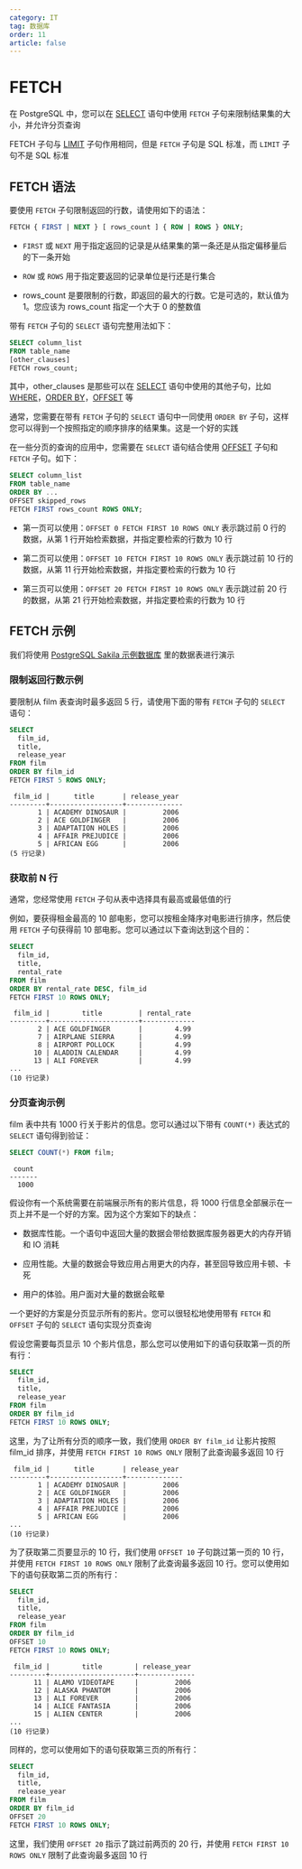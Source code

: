 ```yaml
---
category: IT
tag: 数据库
order: 11
article: false
---
```


# FETCH

在 PostgreSQL 中，您可以在 [SELECT](./select.md) 语句中使用 `FETCH` 子句来限制结果集的大小，并允许分页查询

FETCH 子句与 [LIMIT](./limit.md) 子句作用相同，但是 `FETCH` 子句是 SQL 标准，而 `LIMIT` 子句不是 SQL 标准

## FETCH 语法

要使用 `FETCH` 子句限制返回的行数，请使用如下的语法：

```sql
FETCH { FIRST | NEXT } [ rows_count ] { ROW | ROWS } ONLY;
```

- `FIRST` 或 `NEXT` 用于指定返回的记录是从结果集的第一条还是从指定偏移量后的下一条开始

- `ROW` 或 `ROWS` 用于指定要返回的记录单位是行还是行集合

- rows_count 是要限制的行数，即返回的最大的行数。它是可选的，默认值为 1。您应该为 rows_count 指定一个大于 0 的整数值

带有 `FETCH` 子句的 `SELECT` 语句完整用法如下：

```sql
SELECT column_list
FROM table_name
[other_clauses]
FETCH rows_count;
```

其中，other_clauses 是那些可以在 [SELECT](./select.md) 语句中使用的其他子句，比如 [WHERE](./where.md)，[ORDER BY](./order-by.md)，[OFFSET](./offset.md) 等

通常，您需要在带有 `FETCH` 子句的 `SELECT` 语句中一同使用 `ORDER BY` 子句，这样您可以得到一个按照指定的顺序排序的结果集。这是一个好的实践

在一些分页的查询的应用中，您需要在 `SELECT` 语句结合使用 [OFFSET](./offset.md) 子句和 `FETCH` 子句。如下：

```sql
SELECT column_list
FROM table_name
ORDER BY ...
OFFSET skipped_rows
FETCH FIRST rows_count ROWS ONLY;
```

- 第一页可以使用：`OFFSET 0 FETCH FIRST 10 ROWS ONLY` 表示跳过前 0 行的数据，从第 1 行开始检索数据，并指定要检索的行数为 10 行

- 第二页可以使用：`OFFSET 10 FETCH FIRST 10 ROWS ONLY` 表示跳过前 10 行的数据，从第 11 行开始检索数据，并指定要检索的行数为 10 行

- 第三页可以使用：`OFFSET 20 FETCH FIRST 10 ROWS ONLY` 表示跳过前 20 行的数据，从第 21 行开始检索数据，并指定要检索的行数为 10 行

## FETCH 示例

我们将使用 [PostgreSQL Sakila 示例数据库](../start.md#sakila) 里的数据表进行演示

### 限制返回行数示例

要限制从 film 表查询时最多返回 5 行，请使用下面的带有 `FETCH` 子句的 `SELECT` 语句：

```sql
SELECT
  film_id,
  title,
  release_year
FROM film
ORDER BY film_id
FETCH FIRST 5 ROWS ONLY;
```

```text
 film_id |      title       | release_year
---------+------------------+--------------
       1 | ACADEMY DINOSAUR |         2006
       2 | ACE GOLDFINGER   |         2006
       3 | ADAPTATION HOLES |         2006
       4 | AFFAIR PREJUDICE |         2006
       5 | AFRICAN EGG      |         2006
(5 行记录)
```

### 获取前 N 行

通常，您经常使用 `FETCH` 子句从表中选择具有最高或最低值的行

例如，要获得租金最高的 10 部电影，您可以按租金降序对电影进行排序，然后使用 `FETCH` 子句获得前 10 部电影。您可以通过以下查询达到这个目的：

```sql
SELECT
  film_id,
  title,
  rental_rate
FROM film
ORDER BY rental_rate DESC, film_id
FETCH FIRST 10 ROWS ONLY;
```

```text
 film_id |        title         | rental_rate
---------+----------------------+-------------
       2 | ACE GOLDFINGER       |        4.99
       7 | AIRPLANE SIERRA      |        4.99
       8 | AIRPORT POLLOCK      |        4.99
      10 | ALADDIN CALENDAR     |        4.99
      13 | ALI FOREVER          |        4.99
...
(10 行记录)
```

### 分页查询示例

film 表中共有 1000 行关于影片的信息。您可以通过以下带有 `COUNT(*)` 表达式的 `SELECT` 语句得到验证：

```sql
SELECT COUNT(*) FROM film;
```

```text
 count
-------
  1000
```

假设你有一个系统需要在前端展示所有的影片信息，将 1000 行信息全部展示在一页上并不是一个好的方案。因为这个方案如下的缺点：

- 数据库性能。一个语句中返回大量的数据会带给数据库服务器更大的内存开销和 IO 消耗

- 应用性能。大量的数据会导致应用占用更大的内存，甚至回导致应用卡顿、卡死

- 用户的体验。用户面对大量的数据会眩晕

一个更好的方案是分页显示所有的影片。您可以很轻松地使用带有 `FETCH` 和 `OFFSET` 子句的 `SELECT` 语句实现分页查询

假设您需要每页显示 10 个影片信息，那么您可以使用如下的语句获取第一页的所有行：

```sql
SELECT
  film_id,
  title,
  release_year
FROM film
ORDER BY film_id
FETCH FIRST 10 ROWS ONLY;
```

这里，为了让所有分页的顺序一致，我们使用 `ORDER BY film_id` 让影片按照 film_id 排序，并使用 `FETCH FIRST 10 ROWS ONLY` 限制了此查询最多返回 10 行

```text
 film_id |      title       | release_year
---------+------------------+--------------
       1 | ACADEMY DINOSAUR |         2006
       2 | ACE GOLDFINGER   |         2006
       3 | ADAPTATION HOLES |         2006
       4 | AFFAIR PREJUDICE |         2006
       5 | AFRICAN EGG      |         2006
...
(10 行记录)
```

为了获取第二页要显示的 10 行，我们使用 `OFFSET 10` 子句跳过第一页的 10 行，并使用 `FETCH FIRST 10 ROWS ONLY` 限制了此查询最多返回 10 行。您可以使用如下的语句获取第二页的所有行：

```sql
SELECT
  film_id,
  title,
  release_year
FROM film
ORDER BY film_id
OFFSET 10
FETCH FIRST 10 ROWS ONLY;
```

```text
 film_id |        title        | release_year
---------+---------------------+--------------
      11 | ALAMO VIDEOTAPE     |         2006
      12 | ALASKA PHANTOM      |         2006
      13 | ALI FOREVER         |         2006
      14 | ALICE FANTASIA      |         2006
      15 | ALIEN CENTER        |         2006
...
(10 行记录)
```

同样的，您可以使用如下的语句获取第三页的所有行：

```sql
SELECT
  film_id,
  title,
  release_year
FROM film
ORDER BY film_id
OFFSET 20
FETCH FIRST 10 ROWS ONLY;
```

这里，我们使用 `OFFSET 20` 指示了跳过前两页的 20 行，并使用 `FETCH FIRST 10 ROWS ONLY` 限制了此查询最多返回 10 行
